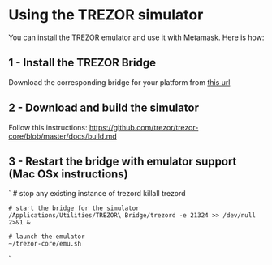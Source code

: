 # Using the TREZOR simulator

You can install the TREZOR emulator and use it with Metamask. 
Here is how:

## 1 - Install the TREZOR Bridge

Download the corresponding bridge for your platform from [this url](https://wallet.trezor.io/data/bridge/latest/index.html)

## 2 - Download and build the simulator

Follow this instructions: https://github.com/trezor/trezor-core/blob/master/docs/build.md

## 3 - Restart the bridge with emulator support (Mac OSx instructions)

`
    # stop any existing instance of trezord
    killall trezord

    # start the bridge for the simulator
    /Applications/Utilities/TREZOR\ Bridge/trezord -e 21324 >> /dev/null 2>&1 &

    # launch the emulator
    ~/trezor-core/emu.sh
`

